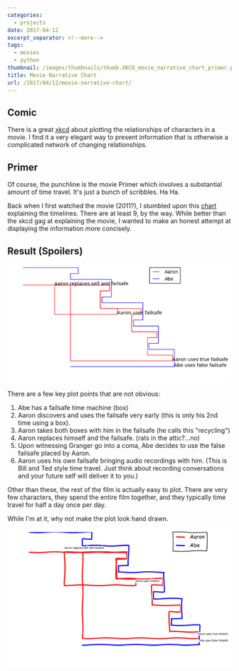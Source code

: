 ```yaml
---
categories:
  - projects
date: 2017-04-12
excerpt_separator: <!--more-->
tags:
  - movies
  - python
thumbnail: /images/thumbnails/thumb.XKCD_movie_narrative_chart_primer.png
title: Movie Narrative Chart
url: /2017/04/12/movie-narrative-chart/
---
```



## Comic
There is a great [xkcd](https://xkcd.com/657) about plotting the relationships of characters in a movie. I find it a very elegant way to present information that is otherwise a complicated network of changing relationships. 

## Primer
Of course, the punchline is the movie Primer which involves a substantial amount of time travel.
It's just a bunch of scribbles. Ha Ha.

Back when I first watched the movie (2011?), I stumbled upon this [chart](http://unrealitymag.com/wp-content/uploads/2011/09/primer-chart.jpg) explaining the timelines. There are at least 9, by the way.
While better than the xkcd gag at explaining the movie, I wanted to make an honest attempt at displaying the information more concisely.

## Result (Spoilers)

![](/images/PrimerLine.png)

There are a few key plot points that are not obvious:

 1. Abe has a failsafe time machine (box)
 2. Aaron discovers and uses the failsafe very early (this is only his 2nd time using a box).
 3. Aaron takes both boxes with him in the failsafe (he calls this "recycling")
 4. Aaron replaces himself and the failsafe. (rats in the attic?...no)
 5. Upon witnessing Granger go into a coma, Abe decides to use the false failsafe placed by Aaron.
 6. Aaron uses his own failsafe bringing audio recordings with him. (This is Bill and Ted style time travel. Just think about recording conversations and your future self will deliver it to you.) 

Other than these, the rest of the film is actually easy to plot. There are very few characters, they spend the entire film together, and they typically time travel for half a day once per day. 

While I'm at it, why not make the plot look hand drawn.

![](/images/XKCDPrimerLine.png)